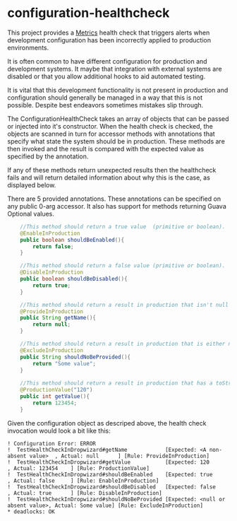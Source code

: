 configuration-healthcheck
=========================

This project provides a [Metrics](https://github.com/codahale/metrics) health check that triggers alerts when development configuration has been incorrectly applied to production environments.  

It is often common to have different configuration for production and development systems. It maybe that integration with external systems are disabled or that you allow additional hooks to aid automated testing. 

It is vital that this development functionality is not present in production and configuration should generally be managed in a way that this is not possible. Despite best endeavors sometimes mistakes slip through.  
 
The ConfigurationHealthCheck takes an array of objects that can be passed or injected into it's constructor. When the health check is checked, the objects are scanned in turn for accessor methods with annotations that specify what state the system should be in production. These methods are then invoked and the result is compared with the expected value as specified by the annotation.     

If any of these methods return unexpected results then the healthcheck fails and will return detailed information about why this is the case, as displayed below. 

There are 5 provided annotations. These annotations can be specified on any public 0-arg accessor. It also has support for methods returning Guava Optional values.

```java
    //This method should return a true value  (primitive or boolean). 
    @EnableInProduction
    public boolean shouldBeEnabled(){
        return false;
    }

    //This method should return a false value (primitive or boolean). 
    @DisableInProduction
    public boolean shouldBeDisabled(){
        return true;
    }

    //This method should return a result in production that isn't null or Optional.absent() 
    @ProvideInProduction
    public String getName(){
        return null;
    }

    //This method should return a result in production that is either null or Optional.absent() 
    @ExcludeInProduction
    public String shouldNoBeProvided(){
        return "Some value";
    }
    
    //This method should return a result in production that has a toString that matches the provided value 
    @ProductionValue("120")
    public int getValue(){
        return 123454;
    }
```

Given the configuration object as descriped above, the health check invocation would look a bit like this:
```
! Configuration Error: ERROR
!  TestHealthCheckInDropwizard#getName            [Expected: <A non-absent value>  , Actual: null      ] [Rule: ProvideInProduction] 
!  TestHealthCheckInDropwizard#getValue           [Expected: 120                   , Actual: 123454    ] [Rule: ProductionValue] 
!  TestHealthCheckInDropwizard#shouldBeEnabled    [Expected: true                  , Actual: false     ] [Rule: EnableInProduction] 
!  TestHealthCheckInDropwizard#shouldBeDisabled   [Expected: false                 , Actual: true      ] [Rule: DisableInProduction] 
!  TestHealthCheckInDropwizard#shouldNoBeProvided [Expected: <null or absent value>, Actual: Some value] [Rule: ExcludeInProduction] 
* deadlocks: OK
```
